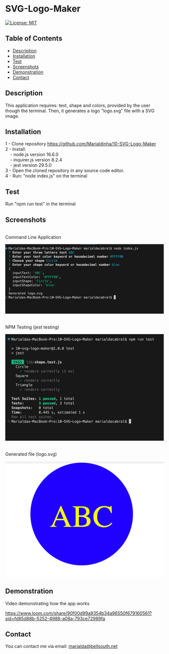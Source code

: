 # SVG-Logo-Maker
[![License: MIT](https://img.shields.io/badge/License-MIT-yellow.svg)](https://opensource.org/licenses/MIT)

## Table of Contents
  - [Description](#description)
  - [Installation](#installation)
  - [Test](#test)
  - [Screenshots](#screenshots)
  - [Demonstration](#demonstration)
  - [Contact](#contact)
 
## Description
This application requires: text, shape and colors, provided by the user though the terminal. Then, it generates a logo "logo.svg" file with a SVG image.

## Installation
1 - Clone repository https://github.com/Marialdinha/10-SVG-Logo-Maker <br/>
2 - Install: <br/>
&nbsp;&nbsp;&nbsp;&nbsp;- node.js version 16.6.0 <br/>
&nbsp;&nbsp;&nbsp;&nbsp;- inquirer.js version 8.2.4 <br/>
&nbsp;&nbsp;&nbsp;&nbsp;- jest version 29.5.0 <br/>
3 - Open the cloned repository in any source code editor. <br/>
4 - Run: "node index.js" on the terminal <br/>

## Test
Run "npm run test" in the terminal

## Screenshots  
<br/> 
Command Line Application
   
![comm_line](./images/command-line-application.png) <br/> <br/> 

NPM Testing (jest testing)
   
![npm-test](./images/npm-run-test.png) <br/> <br/> 

Generated file (logo.svg)
   
![generated_file](./images/image-generated.png)

## Demonstration
Video demonstrating how the app works

https://www.loom.com/share/90f00d99a9354b34a96550f679160561?sid=fd85d88b-5252-4988-a08a-793ce72989fa
<br/> 
## Contact
You can contact me via email: marialda@bellsouth.net
